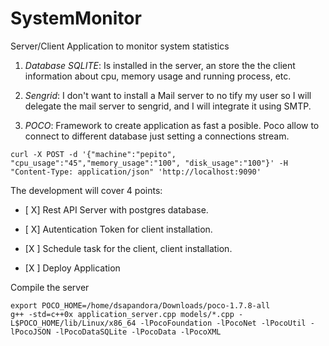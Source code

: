 # SystemMonitor
Server/Client Application to monitor system statistics
1. *Database SQLITE*: Is installed in the server, an store the the client information about cpu, memory usage and running process, etc.

2. *Sengrid*: I don't want to install a Mail server to no tify my user so I will delegate the mail server to sengrid, and I will integrate it using SMTP.

3. *POCO*: Framework to create application as fast a posible. Poco allow to connect to different database just setting a connections stream.


```
curl -X POST -d '{"machine":"pepito", "cpu_usage":"45","memory_usage":"100", "disk_usage":"100"}' -H "Content-Type: application/json" 'http://localhost:9090'

```

The development will cover 4 points:

- [ X] Rest API Server with postgres database.

- [ X] Autentication Token for client installation.

- [X ] Schedule task for the client, client installation.

- [X ] Deploy Application


Compile the server
```
export POCO_HOME=/home/dsapandora/Downloads/poco-1.7.8-all
g++ -std=c++0x application_server.cpp models/*.cpp -L$POCO_HOME/lib/Linux/x86_64 -lPocoFoundation -lPocoNet -lPocoUtil -lPocoJSON -lPocoDataSQLite -lPocoData -lPocoXML
```
